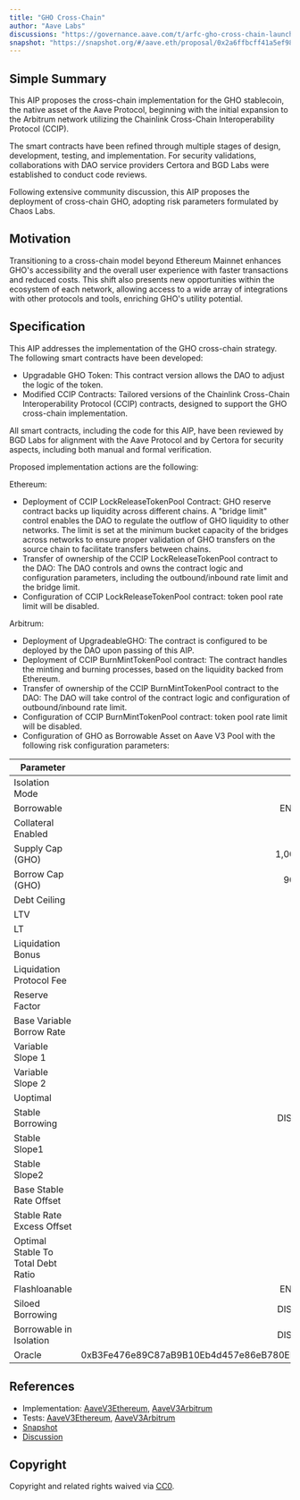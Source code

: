 ```yaml
---
title: "GHO Cross-Chain"
author: "Aave Labs"
discussions: "https://governance.aave.com/t/arfc-gho-cross-chain-launch/17616"
snapshot: "https://snapshot.org/#/aave.eth/proposal/0x2a6ffbcff41a5ef98b7542f99b207af9c1e79e61f859d0a62f3bf52d3280877a"
---
```


## Simple Summary

This AIP proposes the cross-chain implementation for the GHO stablecoin, the native asset of the Aave Protocol, beginning with the initial expansion to the Arbitrum network utilizing the Chainlink Cross-Chain Interoperability Protocol (CCIP).

The smart contracts have been refined through multiple stages of design, development, testing, and implementation. For security validations, collaborations with DAO service providers Certora and BGD Labs were established to conduct code reviews.

Following extensive community discussion, this AIP proposes the deployment of cross-chain GHO, adopting risk parameters formulated by Chaos Labs.

## Motivation

Transitioning to a cross-chain model beyond Ethereum Mainnet enhances GHO's accessibility and the overall user experience with faster transactions and reduced costs. This shift also presents new opportunities within the ecosystem of each network, allowing access to a wide array of integrations with other protocols and tools, enriching GHO's utility potential.

## Specification

This AIP addresses the implementation of the GHO cross-chain strategy. The following smart contracts have been developed:

- Upgradable GHO Token: This contract version allows the DAO to adjust the logic of the token.
- Modified CCIP Contracts: Tailored versions of the Chainlink Cross-Chain Interoperability Protocol (CCIP) contracts, designed to support the GHO cross-chain implementation.

All smart contracts, including the code for this AIP, have been reviewed by BGD Labs for alignment with the Aave Protocol and by Certora for security aspects, including both manual and formal verification.

Proposed implementation actions are the following:

Ethereum:

- Deployment of CCIP LockReleaseTokenPool Contract: GHO reserve contract backs up liquidity across different chains. A "bridge limit" control enables the DAO to regulate the outflow of GHO liquidity to other networks. The limit is set at the minimum bucket capacity of the bridges across networks to ensure proper validation of GHO transfers on the source chain to facilitate transfers between chains.
- Transfer of ownership of the CCIP LockReleaseTokenPool contract to the DAO: The DAO controls and owns the contract logic and configuration parameters, including the outbound/inbound rate limit and the bridge limit.
- Configuration of CCIP LockReleaseTokenPool contract: token pool rate limit will be disabled.

Arbitrum:

- Deployment of UpgradeableGHO: The contract is configured to be deployed by the DAO upon passing of this AIP.
- Deployment of CCIP BurnMintTokenPool contract: The contract handles the minting and burning processes, based on the liquidity backed from Ethereum.
- Transfer of ownership of the CCIP BurnMintTokenPool contract to the DAO: The DAO will take control of the contract logic and configuration of outbound/inbound rate limit.
- Configuration of CCIP BurnMintTokenPool contract: token pool rate limit will be disabled.
- Configuration of GHO as Borrowable Asset on Aave V3 Pool with the following risk configuration parameters:

| Parameter                          |                                      Value |
| ---------------------------------- | -----------------------------------------: |
| Isolation Mode                     |                                      false |
| Borrowable                         |                                    ENABLED |
| Collateral Enabled                 |                                      false |
| Supply Cap (GHO)                   |                                  1,000,000 |
| Borrow Cap (GHO)                   |                                    900,000 |
| Debt Ceiling                       |                                      USD 0 |
| LTV                                |                                        0 % |
| LT                                 |                                        0 % |
| Liquidation Bonus                  |                                        0 % |
| Liquidation Protocol Fee           |                                        0 % |
| Reserve Factor                     |                                       10 % |
| Base Variable Borrow Rate          |                                        0 % |
| Variable Slope 1                   |                                       13 % |
| Variable Slope 2                   |                                       65 % |
| Uoptimal                           |                                       90 % |
| Stable Borrowing                   |                                   DISABLED |
| Stable Slope1                      |                                        0 % |
| Stable Slope2                      |                                        0 % |
| Base Stable Rate Offset            |                                        0 % |
| Stable Rate Excess Offset          |                                        0 % |
| Optimal Stable To Total Debt Ratio |                                        0 % |
| Flashloanable                      |                                    ENABLED |
| Siloed Borrowing                   |                                   DISABLED |
| Borrowable in Isolation            |                                   DISABLED |
| Oracle                             | 0xB3Fe476e89C87aB9B10Eb4d457e86eB780ED7D2D |

## References

- Implementation: [AaveV3Ethereum](https://github.com/bgd-labs/aave-proposals-v3/blob/main/src/20240528_Multi_GHOCrossChainLaunch/AaveV3Ethereum_GHOCrossChainLaunch_20240528.sol), [AaveV3Arbitrum](https://github.com/bgd-labs/aave-proposals-v3/blob/main/src/20240528_Multi_GHOCrossChainLaunch/AaveV3Arbitrum_GHOCrossChainLaunch_20240528.sol)
- Tests: [AaveV3Ethereum](https://github.com/bgd-labs/aave-proposals-v3/blob/main/src/20240528_Multi_GHOCrossChainLaunch/AaveV3Ethereum_GHOCrossChainLaunch_20240528.t.sol), [AaveV3Arbitrum](https://github.com/bgd-labs/aave-proposals-v3/blob/main/src/20240528_Multi_GHOCrossChainLaunch/AaveV3Arbitrum_GHOCrossChainLaunch_20240528.t.sol)
- [Snapshot](https://snapshot.org/#/aave.eth/proposal/0x2a6ffbcff41a5ef98b7542f99b207af9c1e79e61f859d0a62f3bf52d3280877a)
- [Discussion](https://governance.aave.com/t/arfc-gho-cross-chain-launch/17616)

## Copyright

Copyright and related rights waived via [CC0](https://creativecommons.org/publicdomain/zero/1.0/).
